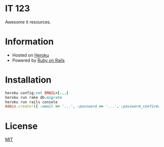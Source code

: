 IT 123
======

Awesome it resources.

# Information

- Hosted on [Heroku](http://it123.herokuapp.com)
- Powered by [Ruby on Rails](http://rubyonrails.org)

# Installation

```ruby
heroku config:set EMAIL=[...]
heroku run rake db:migrate
heroku run rails console
Admin.create!({ :email => '...', :password => '...', :password_confirmation => '...' })
```

# License

[MIT](http://opensource.org/licenses/MIT)